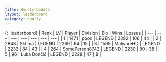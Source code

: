 ```yaml
---
title: Hourly Update
layout: leaderboard
category: hourly
---
```


{: .leaderboard}
| Rank | LV | Player | Division | Elo | Wins | Losses |
| --- | --- | --- | --- | --- | --- | --- |
| <span data-change="0">1</span> | 1471 | <span title="ID: 540690">poon</span> | LEGEND | <span data-change="0">2292</span> | <span data-change="0">106</span> | <span data-change="0">44</span> |
| <span data-change="0">2</span> | 2848 | <span title="ID: 353063">Sktima</span> | LEGEND | <span data-change="0">2269</span> | <span data-change="0">64</span> | <span data-change="0">15</span> |
| <span data-change="0">3</span> | 1595 | <span title="ID: 261794">MalwareHD</span> | LEGEND | <span data-change="0">2232</span> | <span data-change="0">84</span> | <span data-change="0">43</span> |
| <span data-change="3">4</span> | 264 | <span title="ID: 573870">SomePerson8742</span> | LEGEND | <span data-change="7">2230</span> | <span data-change="1">80</span> | <span data-change="0">38</span> |
| <span data-change="-1">5</span> | 96 | <span title="ID: 632030">Luka Dončić</span> | LEGEND | <span data-change="0">2228</span> | <span data-change="0">47</span> | <span data-change="0">8</span> |